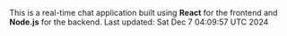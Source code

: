 This is a real-time chat application built using **React** for the frontend and **Node.js** for the backend.
Last updated: Sat Dec  7 04:09:57 UTC 2024
